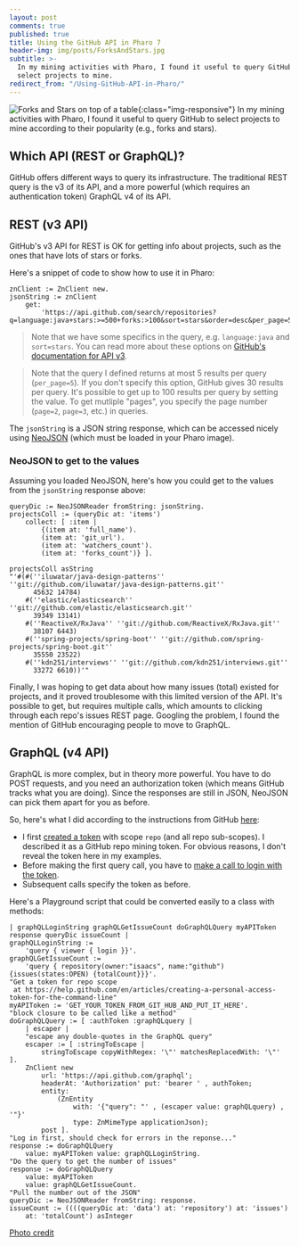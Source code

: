 ```yaml
---
layout: post
comments: true
published: true
title: Using the GitHub API in Pharo 7
header-img: img/posts/ForksAndStars.jpg
subtitle: >-
  In my mining activities with Pharo, I found it useful to query GitHub to
  select projects to mine.
redirect_from: "/Using-GitHub-API-in-Pharo/"
---
```


![Forks and Stars on top of a table]({{site.baseurl}}/img/posts/ForksAndStars.jpg){:class="img-responsive"} In my mining activities with Pharo, I found it useful to query GitHub to select projects to mine according to their popularity (e.g., forks and stars).

## Which API (REST or GraphQL)?

GitHub offers different ways to query its infrastructure. The traditional REST query is the v3 of its API, and a more powerful (which requires an authentication token) GraphQL v4 of its API.

## REST (v3 API) 

GitHub's v3 API for REST is OK for getting info about projects, such as the ones that have lots of stars or forks. 

Here's a snippet of code to show how to use it in Pharo:
```
znClient := ZnClient new.
jsonString := znClient
    get:
        'https://api.github.com/search/repositories?q=language:java+stars:>=500+forks:>100&sort=stars&order=desc&per_page=5'.
```

>Note that we have some specifics in the query, e.g. `language:java` and `sort=stars`. You can read more about these options on [GitHub's documentation for API v3](https://developer.github.com/v3/). 

>Note that the query I defined returns at most 5 results per query (`per_page=5`). If you don't specify this option, GitHub gives 30 results per query. It's possible to get up to 100 results per query by setting the value. To get mutliple "pages", you specify the page number (`page=2`, `page=3`, etc.) in queries.

The `jsonString` is a JSON string response, which can be accessed nicely using [NeoJSON](https://github.com/svenvc/NeoJSON) (which must be loaded in your Pharo image).

### NeoJSON to get to the values 

Assuming you loaded NeoJSON, here's how you could get to the values from the `jsonString` response above:

```smalltalk
queryDic := NeoJSONReader fromString: jsonString.
projectsColl := (queryDic at: 'items')
    collect: [ :item | 
        {(item at: 'full_name').
        (item at: 'git_url').
        (item at: 'watchers_count').
        (item at: 'forks_count')} ].
    
projectsColl asString        
"'#(#(''iluwatar/java-design-patterns'' ''git://github.com/iluwatar/java-design-patterns.git'' 
      45632 14784)
    #(''elastic/elasticsearch'' ''git://github.com/elastic/elasticsearch.git'' 
      39349 13141) 
    #(''ReactiveX/RxJava'' ''git://github.com/ReactiveX/RxJava.git'' 
      38107 6443) 
    #(''spring-projects/spring-boot'' ''git://github.com/spring-projects/spring-boot.git'' 
      35550 23522) 
    #(''kdn251/interviews'' ''git://github.com/kdn251/interviews.git'' 
      33272 6610))'"       
```

Finally, I was hoping to get data about how many issues (total) existed for projects, and it proved troublesome with this limited version of the API. It's possible to get, but requires multiple calls, which amounts to clicking through each repo's issues REST page. Googling the problem, I found the mention of GitHub encouraging people to move to GraphQL.

## GraphQL (v4 API)

GraphQL is more complex, but in theory more powerful. You have to do POST requests, and you need an authorization token (which means GitHub tracks what you are doing). Since the responses are still in JSON, NeoJSON can pick them apart for you as before.

So, here's what I did according to the instructions from GitHub [here](https://developer.github.com/v4/guides/forming-calls/):

- I first [created a token](https://help.github.com/en/articles/creating-a-personal-access-token-for-the-command-line) with scope `repo` (and all repo sub-scopes). I described it as a GitHub repo mining token. For obvious reasons, I don't reveal the token here in my examples.
- Before making the first query call, you have to [make a call to login with the token](https://developer.github.com/v4/guides/forming-calls/#communicating-with-graphql). 
- Subsequent calls specify the token as before.

Here's a Playground script that could be converted easily to a class with methods:

```smalltalk
| graphQLLoginString graphQLGetIssueCount doGraphQLQuery myAPIToken response queryDic issueCount |
graphQLLoginString := 
    'query { viewer { login }}'.
graphQLGetIssueCount := 
    'query { repository(owner:"isaacs", name:"github") {issues(states:OPEN) {totalCount}}}'.
"Get a token for repo scope 
 at https://help.github.com/en/articles/creating-a-personal-access-token-for-the-command-line"
myAPIToken := 'GET_YOUR_TOKEN_FROM_GIT_HUB_AND_PUT_IT_HERE'.
"block closure to be called like a method"
doGraphQLQuery := [ :authToken :graphQLquery | 
    | escaper |
    "escape any double-quotes in the GraphQL query"
    escaper := [ :stringToEscape | 
        stringToEscape copyWithRegex: '\"' matchesReplacedWith: '\"' ].
    ZnClient new
        url: 'https://api.github.com/graphql';
        headerAt: 'Authorization' put: 'bearer ' , authToken;
        entity:
            (ZnEntity
                with: '{"query": "' , (escaper value: graphQLquery) , '"}'
                type: ZnMimeType applicationJson);
        post ].
"Log in first, should check for errors in the reponse..."
response := doGraphQLQuery 
    value: myAPIToken value: graphQLLoginString.
"Do the query to get the number of issues"
response := doGraphQLQuery
    value: myAPIToken
    value: graphQLGetIssueCount.
"Pull the number out of the JSON"
queryDic := NeoJSONReader fromString: response.
issueCount := ((((queryDic at: 'data') at: 'repository') at: 'issues')
    at: 'totalCount') asInteger
```

[Photo credit](https://www.maxpixel.net/Metal-Metal-Fork-Spoon-Fork-Cutlery-Close-2390507)
